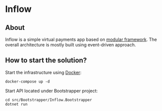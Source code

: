# Inflow

## About

Inflow is a simple virtual payments app based on [modular framework](https://github.com/devmentors/modular-framework). The overall architecture is mostly built using event-driven approach.

**How to start the solution?**
----------------

Start the infrastructure using [Docker](https://docs.docker.com/get-docker/):

```
docker-compose up -d
```

Start API located under Bootstrapper project:

```
cd src/Bootstrapper/Inflow.Bootstrapper
dotnet run
```
